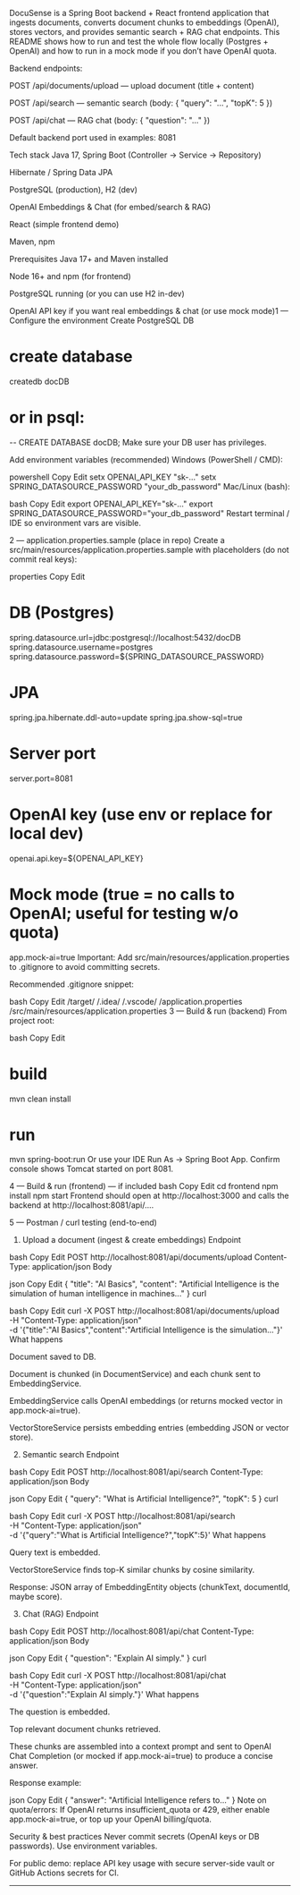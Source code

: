 DocuSense is a Spring Boot backend + React frontend application that ingests documents, converts document chunks to embeddings (OpenAI), stores vectors, and provides semantic search + RAG chat endpoints. This README shows how to run and test the whole flow locally (Postgres + OpenAI) and how to run in a mock mode if you don’t have OpenAI quota.

Backend endpoints:

POST /api/documents/upload — upload document (title + content)

POST /api/search — semantic search (body: { "query": "...", "topK": 5 })

POST /api/chat — RAG chat (body: { "question": "..." })

Default backend port used in examples: 8081



Tech stack
Java 17, Spring Boot (Controller → Service → Repository)

Hibernate / Spring Data JPA

PostgreSQL (production), H2 (dev)

OpenAI Embeddings & Chat (for embed/search & RAG)

React (simple frontend demo)

Maven, npm







Prerequisites
Java 17+ and Maven installed

Node 16+ and npm (for frontend)

PostgreSQL running (or you can use H2 in-dev)

OpenAI API key if you want real embeddings & chat (or use mock mode)1 — Configure the environment
Create PostgreSQL DB

# create database
createdb docDB
# or in psql:
-- CREATE DATABASE docDB;
Make sure your DB user has privileges.

Add environment variables (recommended)
Windows (PowerShell / CMD):

powershell
Copy
Edit
setx OPENAI_API_KEY "sk-..."
setx SPRING_DATASOURCE_PASSWORD "your_db_password"
Mac/Linux (bash):

bash
Copy
Edit
export OPENAI_API_KEY="sk-..."
export SPRING_DATASOURCE_PASSWORD="your_db_password"
Restart terminal / IDE so environment vars are visible.

2 — application.properties.sample (place in repo)
Create a src/main/resources/application.properties.sample with placeholders (do not commit real keys):

properties
Copy
Edit
# DB (Postgres)
spring.datasource.url=jdbc:postgresql://localhost:5432/docDB
spring.datasource.username=postgres
spring.datasource.password=${SPRING_DATASOURCE_PASSWORD}

# JPA
spring.jpa.hibernate.ddl-auto=update
spring.jpa.show-sql=true

# Server port
server.port=8081

# OpenAI key (use env or replace for local dev)
openai.api.key=${OPENAI_API_KEY}

# Mock mode (true = no calls to OpenAI; useful for testing w/o quota)
app.mock-ai=true
Important: Add src/main/resources/application.properties to .gitignore to avoid committing secrets.

Recommended .gitignore snippet:

bash
Copy
Edit
/target/
/.idea/
/.vscode/
/application.properties
/src/main/resources/application.properties
3 — Build & run (backend)
From project root:

bash
Copy
Edit
# build
mvn clean install

# run
mvn spring-boot:run
Or use your IDE Run As → Spring Boot App. Confirm console shows Tomcat started on port 8081.

4 — Build & run (frontend) — if included
bash
Copy
Edit
cd frontend
npm install
npm start
Frontend should open at http://localhost:3000 and calls the backend at http://localhost:8081/api/....

5 — Postman / curl testing (end-to-end)
1) Upload a document (ingest & create embeddings)
Endpoint

bash
Copy
Edit
POST http://localhost:8081/api/documents/upload
Content-Type: application/json
Body

json
Copy
Edit
{
  "title": "AI Basics",
  "content": "Artificial Intelligence is the simulation of human intelligence in machines..."
}
curl

bash
Copy
Edit
curl -X POST http://localhost:8081/api/documents/upload \
  -H "Content-Type: application/json" \
  -d '{"title":"AI Basics","content":"Artificial Intelligence is the simulation..."}'
What happens

Document saved to DB.

Document is chunked (in DocumentService) and each chunk sent to EmbeddingService.

EmbeddingService calls OpenAI embeddings (or returns mocked vector in app.mock-ai=true).

VectorStoreService persists embedding entries (embedding JSON or vector store).

2) Semantic search
Endpoint

bash
Copy
Edit
POST http://localhost:8081/api/search
Content-Type: application/json
Body

json
Copy
Edit
{
  "query": "What is Artificial Intelligence?",
  "topK": 5
}
curl

bash
Copy
Edit
curl -X POST http://localhost:8081/api/search \
  -H "Content-Type: application/json" \
  -d '{"query":"What is Artificial Intelligence?","topK":5}'
What happens

Query text is embedded.

VectorStoreService finds top-K similar chunks by cosine similarity.

Response: JSON array of EmbeddingEntity objects (chunkText, documentId, maybe score).

3) Chat (RAG)
Endpoint

bash
Copy
Edit
POST http://localhost:8081/api/chat
Content-Type: application/json
Body

json
Copy
Edit
{
  "question": "Explain AI simply."
}
curl

bash
Copy
Edit
curl -X POST http://localhost:8081/api/chat \
  -H "Content-Type: application/json" \
  -d '{"question":"Explain AI simply."}'
What happens

The question is embedded.

Top relevant document chunks retrieved.

These chunks are assembled into a context prompt and sent to OpenAI Chat Completion (or mocked if app.mock-ai=true) to produce a concise answer.

Response example:

json
Copy
Edit
{
  "answer": "Artificial Intelligence refers to..."
}
Note on quota/errors: If OpenAI returns insufficient_quota or 429, either enable app.mock-ai=true, or top up your OpenAI billing/quota.



Security & best practices
Never commit secrets (OpenAI keys or DB passwords). Use environment variables.

For public demo: replace API key usage with secure server-side vault or GitHub Actions secrets for CI.



************************************
